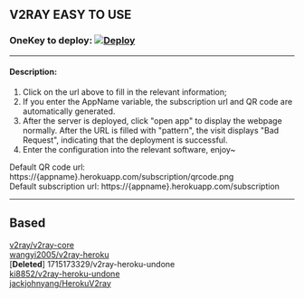 ## V2RAY EASY TO USE 
### OneKey to deploy: [![Deploy](https://www.herokucdn.com/deploy/button.png)](https://heroku.com/deploy)
- - -
#### **Description**:
1. Click on the url above to fill in the relevant information;
2. If you enter the AppName variable, the subscription url and QR code are automatically generated.
3. After the server is deployed, click "open app" to display the webpage normally. After the URL is filled with "pattern", the visit displays "Bad Request", indicating that the deployment is successful.
4. Enter the configuration into the relevant software, enjoy~

Default QR code url: https://{appname}.herokuapp.com/subscription/qrcode.png <br/>
Default subscription url: https://{appname}.herokuapp.com/subscription
- - -
## Based 
[v2ray/v2ray-core](https://github.com/v2ray/v2ray-core) <br/>
[wangyi2005/v2ray-heroku](https://github.com/wangyi2005/v2ray-heroku) <br/>
\[**Deleted**\] 1715173329/v2ray-heroku-undone <br/>
[ki8852/v2ray-heroku-undone](https://github.com/ki8852/v2ray-heroku-undone) <br/>
[jackjohnyang/HerokuV2ray](https://github.com/jackjohnyang/HerokuV2ray)
